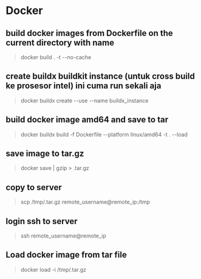 # Docker

## build docker images from Dockerfile on the current directory with name <name>

> docker build . -t <name> --no-cache

## create buildx buildkit instance (untuk cross build ke prosesor intel) ini cuma run sekali aja

> docker buildx create --use --name buildx_instance

## build docker image amd64 and save to tar

> docker buildx build -f Dockerfile --platform linux/amd64 -t <name> . --load

## save image to tar.gz

> docker save <images-name> | gzip > <image-file-name>.tar.gz

## copy to server

> scp /tmp/<image-file-name>.tar.gz remote_username@remote_ip:/tmp

## login ssh to server

> ssh remote_username@remote_ip

## Load docker image from tar file

> docker load -i /tmp/<image-file-name>.tar.gz
